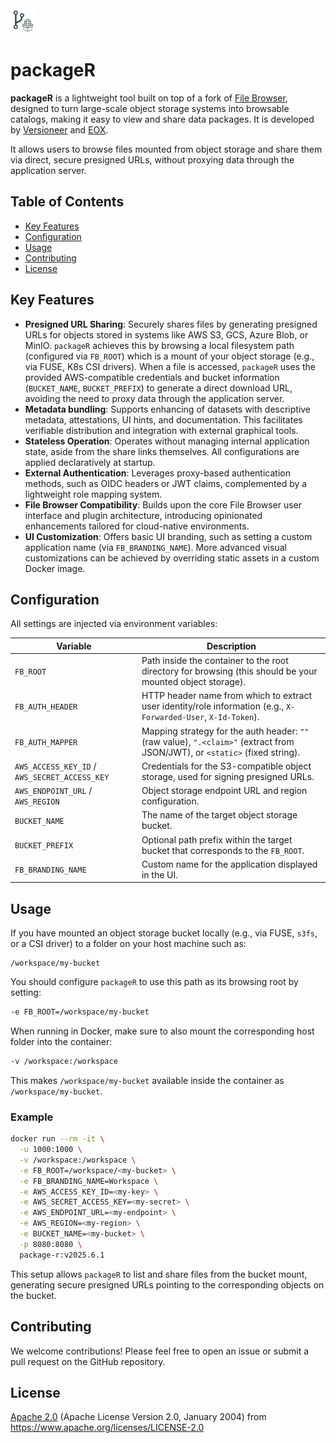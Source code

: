 <img src="https://raw.githubusercontent.com/versioneer-tech/package-r-design/main/logo.png" height="40"/>

# packageR
<a name="introduction"></a>

**packageR** is a lightweight tool built on top of a fork of [File Browser](https://github.com/filebrowser/filebrowser/), designed to turn large-scale object storage systems into browsable catalogs, making it easy to view and share data packages. It is developed by [Versioneer](https://versioneer.at) and [EOX](https://eox.at).

It allows users to browse files mounted from object storage and share them via direct, secure presigned URLs, without proxying data through the application server.

## Table of Contents
- [Key Features](#key-features)
- [Configuration](#configuration)
- [Usage](#usage)
- [Contributing](#contributing)
- [License](#license)

## Key Features
<a name="key-features"></a>

- **Presigned URL Sharing**: Securely shares files by generating presigned URLs for objects stored in systems like AWS S3, GCS, Azure Blob, or MinIO. `packageR` achieves this by browsing a local filesystem path (configured via `FB_ROOT`) which is a mount of your object storage (e.g., via FUSE, K8s CSI drivers). When a file is accessed, `packageR` uses the provided AWS-compatible credentials and bucket information (`BUCKET_NAME`, `BUCKET_PREFIX`) to generate a direct download URL, avoiding the need to proxy data through the application server.
- **Metadata bundling**: Supports enhancing of datasets with descriptive metadata, attestations, UI hints, and documentation. This facilitates verifiable distribution and integration with external graphical tools.
- **Stateless Operation**: Operates without managing internal application state, aside from the share links themselves. All configurations are applied declaratively at startup.
- **External Authentication**: Leverages proxy-based authentication methods, such as OIDC headers or JWT claims, complemented by a lightweight role mapping system.
- **File Browser Compatibility**: Builds upon the core File Browser user interface and plugin architecture, introducing opinionated enhancements tailored for cloud-native environments.
- **UI Customization**: Offers basic UI branding, such as setting a custom application name (via `FB_BRANDING_NAME`). More advanced visual customizations can be achieved by overriding static assets in a custom Docker image.

## Configuration
<a name="configuration"></a>

All settings are injected via environment variables:

| Variable                                   | Description                                                                                               |
|--------------------------------------------|-----------------------------------------------------------------------------------------------------------|
| `FB_ROOT`                                  | Path inside the container to the root directory for browsing (this should be your mounted object storage). |
| `FB_AUTH_HEADER`                           | HTTP header name from which to extract user identity/role information (e.g., `X-Forwarded-User`, `X-Id-Token`). |
| `FB_AUTH_MAPPER`                           | Mapping strategy for the auth header: `""` (raw value), `".<claim>"` (extract from JSON/JWT), or `<static>` (fixed string). |
| `AWS_ACCESS_KEY_ID` / `AWS_SECRET_ACCESS_KEY` | Credentials for the S3-compatible object storage, used for signing presigned URLs.                        |
| `AWS_ENDPOINT_URL` / `AWS_REGION`          | Object storage endpoint URL and region configuration.                                                     |
| `BUCKET_NAME`                              | The name of the target object storage bucket.                                                             |
| `BUCKET_PREFIX`                            | Optional path prefix within the target bucket that corresponds to the `FB_ROOT`.                          |
| `FB_BRANDING_NAME`                         | Custom name for the application displayed in the UI.                                                      |

## Usage
<a name="usage"></a>

If you have mounted an object storage bucket locally (e.g., via FUSE, `s3fs`, or a CSI driver) to a folder on your host machine such as:

```
/workspace/my-bucket
```

You should configure `packageR` to use this path as its browsing root by setting:

```bash
-e FB_ROOT=/workspace/my-bucket
```

When running in Docker, make sure to also mount the corresponding host folder into the container:

```bash
-v /workspace:/workspace
```

This makes `/workspace/my-bucket` available inside the container as `/workspace/my-bucket`.

### Example

```bash
docker run --rm -it \
  -u 1000:1000 \
  -v /workspace:/workspace \
  -e FB_ROOT=/workspace/<my-bucket> \
  -e FB_BRANDING_NAME=Workspace \
  -e AWS_ACCESS_KEY_ID=<my-key> \
  -e AWS_SECRET_ACCESS_KEY=<my-secret> \
  -e AWS_ENDPOINT_URL=<my-endpoint> \
  -e AWS_REGION=<my-region> \
  -e BUCKET_NAME=<my-bucket> \
  -p 8080:8080 \
  package-r:v2025.6.1
```

This setup allows `packageR` to list and share files from the bucket mount, generating secure presigned URLs pointing to the corresponding objects on the bucket.

## Contributing
<a name="contributing"></a>

We welcome contributions! Please feel free to open an issue or submit a pull request on the GitHub repository.

## License

[Apache 2.0](LICENSE) (Apache License Version 2.0, January 2004) from https://www.apache.org/licenses/LICENSE-2.0
